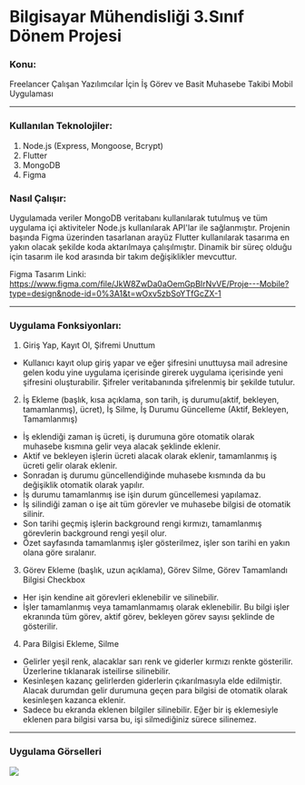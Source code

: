 # Bilgisayar Mühendisliği 3.Sınıf Dönem Projesi

<h3>Konu:</h3>

Freelancer Çalışan Yazılımcılar İçin İş Görev ve Basit Muhasebe Takibi Mobil Uygulaması
<hr>

<h3>Kullanılan Teknolojiler:</h3>

1. Node.js (Express, Mongoose, Bcrypt)
2. Flutter
3. MongoDB
4. Figma

<h3>Nasıl Çalışır:</h3>

Uygulamada veriler MongoDB veritabanı kullanılarak tutulmuş ve tüm uygulama içi aktiviteler Node.js kullanılarak API'lar ile sağlanmıştır. Projenin başında Figma üzerinden tasarlanan arayüz Flutter kullanılarak tasarıma en yakın olacak şekilde koda aktarılmaya çalışılmıştır. Dinamik bir süreç olduğu için tasarım ile kod arasında bir takım değişiklikler mevcuttur.

Figma Tasarım Linki: https://www.figma.com/file/JkW8ZwDa0aOemGpBIrNvVE/Proje---Mobile?type=design&node-id=0%3A1&t=wOxv5zbSoYTfGcZX-1
<hr>

<h3>Uygulama Fonksiyonları:</h3>

1. Giriş Yap, Kayıt Ol, Şifremi Unuttum
- Kullanıcı kayıt olup giriş yapar ve eğer şifresini unuttuysa mail adresine gelen kodu yine uygulama içerisinde girerek uygulama içerisinde yeni şifresini oluşturabilir. Şifreler veritabanında şifrelenmiş bir şekilde tutulur.

2. İş Ekleme (başlık, kısa açıklama, son tarih, iş durumu(aktif, bekleyen, tamamlanmış), ücret), İş Silme, İş Durumu Güncelleme (Aktif, Bekleyen, Tamamlanmış)
- İş eklendiği zaman iş ücreti, iş durumuna göre otomatik olarak muhasebe kısmına gelir veya alacak şeklinde eklenir.
- Aktif ve bekleyen işlerin ücreti alacak olarak eklenir, tamamlanmış iş ücreti gelir olarak eklenir.
- Sonradan iş durumu güncellendiğinde muhasebe kısmında da bu değişiklik otomatik olarak yapılır.
- İş durumu tamamlanmış ise işin durum güncellemesi yapılamaz. 
- İş silindiği zaman o işe ait tüm görevler ve muhasebe bilgisi de otomatik silinir.
- Son tarihi geçmiş işlerin background rengi kırmızı, tamamlanmış görevlerin background rengi yeşil olur.
- Özet sayfasında tamamlanmış işler gösterilmez, işler son tarihi en yakın olana göre sıralanır.

3. Görev Ekleme (başlık, uzun açıklama), Görev Silme, Görev Tamamlandı Bilgisi Checkbox
- Her işin kendine ait görevleri eklenebilir ve silinebilir.
- İşler tamamlanmış veya tamamlanmamış olarak eklenebilir. Bu bilgi işler ekranında tüm görev, aktif görev, bekleyen görev sayısı şeklinde de gösterilir.

4. Para Bilgisi Ekleme, Silme
- Gelirler yeşil renk, alacaklar sarı renk ve giderler kırmızı renkte gösterilir. Üzerlerine tıklanarak isteilirse silinebilir.
- Kesinleşen kazanç gelirlerden giderlerin çıkarılmasıyla elde edilmiştir. Alacak durumdan gelir durumuna geçen para bilgisi de otomatik olarak kesinleşen kazanca eklenir.
- Sadece bu ekranda eklenen bilgiler silinebilir. Eğer bir iş eklemesiyle eklenen para bilgisi varsa bu, işi silmediğiniz sürece silinemez.
<hr>

<h3>Uygulama Görselleri</h3>
<img src="https://i.hizliresim.com/3luwn8y.png"/>
